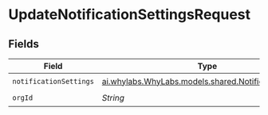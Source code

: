 # UpdateNotificationSettingsRequest


## Fields

| Field                                                                                                | Type                                                                                                 | Required                                                                                             | Description                                                                                          |
| ---------------------------------------------------------------------------------------------------- | ---------------------------------------------------------------------------------------------------- | ---------------------------------------------------------------------------------------------------- | ---------------------------------------------------------------------------------------------------- |
| `notificationSettings`                                                                               | [ai.whylabs.WhyLabs.models.shared.NotificationSettings](../../models/shared/NotificationSettings.md) | :heavy_check_mark:                                                                                   | N/A                                                                                                  |
| `orgId`                                                                                              | *String*                                                                                             | :heavy_check_mark:                                                                                   | N/A                                                                                                  |